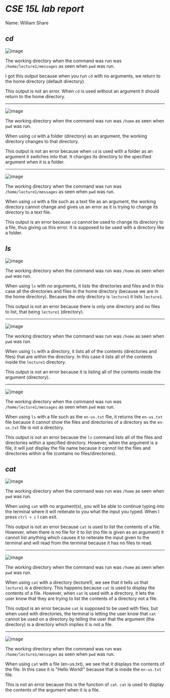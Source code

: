 # ***CSE 15L lab report***   
Name: William Share

***cd***
---
![image](https://github.com/wshare26/cse15l-lab-reports/assets/156359336/ee2bf43e-e1c2-460a-b925-2c31d175cb8c)

The working directory when the command was run was `/home/lecture1/messages` as seen when `pwd` was run.

I got this output because when you run `cd` with no arguments, we return to the home directory (default directory).

This output is not an error. When `cd` is used without an argument it should return to the home directory.

---
![image](https://github.com/wshare26/cse15l-lab-reports/assets/156359336/f4833983-a6d8-451c-931e-45d0c427cfe7)

The working directory when the command was run was `/home` as seen when `pwd` was run.

When using `cd` with a folder (directory) as an argument, the working directory changes to that directory.

This output is not an error because when `cd` is used with a folder as an argument it switches into that. It changes its directory to the specified argument when it is a folder.

---
![image](https://github.com/wshare26/cse15l-lab-reports/assets/156359336/623d1fda-b2b5-42df-b877-0caae3bba611)

The working directory when the command was run was `/home/lecture1/messages` as seen when `pwd` was run.

When using `cd` with a file such as a text file as an argument, the working directory cannot change and gives us an error as it is trying to change its directory to a text file.

This output is an error because `cd` cannot be used to change its directory to a file, thus giving us this error. It is supposed to be used with a directory like a folder.




***ls***
---
![image](https://github.com/wshare26/cse15l-lab-reports/assets/156359336/2495cfdb-70a7-473a-a3d7-a6feebbd6fe4)

The working directory when the command was run was `/home` as seen when `pwd` was run.

When using `ls` with no arguments, it lists the directories and files and in this case all the directories and files in the home directory (because we are in the home directory). Becaues the only directory is `lecture1` it lists `lecture1`.

This output is not an error because there is only one directory and no files to list, that being `lecture1` (directory).

---
![image](https://github.com/wshare26/cse15l-lab-reports/assets/156359336/20653a35-0b45-4c76-b0d9-6f1c0e55751e)

The working directory when the command was run was `/home` as seen when `pwd` was run.

When using `ls` with a directory, it lists all of the contents (directories and files) that are within the directory. In this case it lists all of the contents inside the `lecture1` directory.

This output is not an error because it is listing all of the contents inside the argument (directory).

---
![image](https://github.com/wshare26/cse15l-lab-reports/assets/156359336/ce34b966-c7ef-4691-b8e4-d3edb6a4dfc4)

The working directory when the command was run was `/home/lecture1/messages` as seen when `pwd` was run.

When using `ls` with a file such as the `en-us.txt` flie, it returns the `en-us.txt` file because it cannot show the files and directories of a directory as the `en-us.txt` file is not a directory.

This output is not an error because the `ls` command lists all of the files and directories within a specified directory. However, when the argument is a file, it will just display the file name because it cannot list the files and directories within a file (contains no files/directories).


***cat***
---
![image](https://github.com/wshare26/cse15l-lab-reports/assets/156359336/18451e2c-b816-4009-bf0d-2e8d7f719c2e)

The working directory when the command was run was `/home` as seen when `pwd` was run.

When using `cat` with no argument(s), you will be able to continue typing into the terminal where it will reiterate to you what the input you typed. When I press `ctrl + c` I can exit.

This output is not an error because `cat` is used to list the contents of a file. However, when there is no file for it to list (no file is given as an argument) it cannot list anything which causes it to reiterate the input given to the terminal and will read from the terminal because it has no files to read.

---

![image](https://github.com/wshare26/cse15l-lab-reports/assets/156359336/4eb606c2-6593-45ad-b66e-d9e3110f92af)

The working directory when the command was run was `/home` as seen when `pwd` was run.

When using `cat` with a directory (lecture1), we see that it tells us that `lecture1` is a directory. This happens because `cat` is used to display the contents of a file. However, when `cat` is used with a directory, it lets the user know that they are trying to list the contents of a directory not a file.

This output is an error because `cat` is supposed to be used with files, but when used with directories, the terminal is letting the user know that `cat` cannot be used on a directory by telling the user that the argument (the directory) is a directory which implies it is not a file.

---

![image](https://github.com/wshare26/cse15l-lab-reports/assets/156359336/cbbc0bc9-325d-49a1-b582-5bddcb48ce74)

The working directory when the command was run was `/home/lecture1/messages` as seen when `pwd` was run.

When using `cat` with a file (en-us.txt), we see that it displays the contents of the file. In this case it is "Hello World!" because that is inside the `en-us.txt` file.

This is not an error because this is the function of `cat`. `cat` is used to display the contents of the argument when it is a file.



